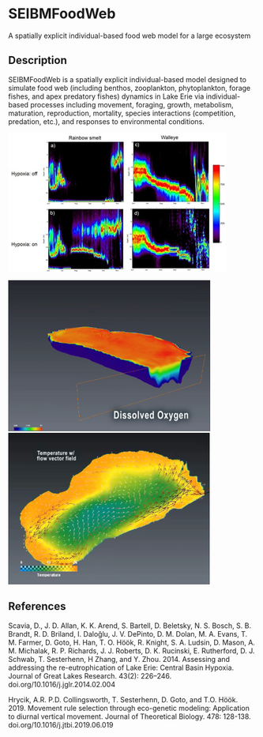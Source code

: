 # SEIBMFoodWeb
A spatially explicit individual-based food web model for a large ecosystem

## Description 
SEIBMFoodWeb is a spatially explicit individual-based model designed to simulate food web (including benthos, zooplankton, phytoplankton, forage fishes, and apex predatory fishes) dynamics in Lake Erie via individual-based processes including movement, foraging, growth, metabolism, maturation, reproduction, mortality, species interactions (competition, predation, etc.), and responses to environmental conditions.

![alt text](https://github.com/dgoto2/SEIBMFoodWeb/blob/main/ecofore_main/SEIBMoutput/ibm1.jpg?raw=true)

![alt text](https://github.com/dgoto2/SEIBMFoodWeb/blob/main/ecofore_main/SEIBMoutput/ibm2.png?raw=true) ![alt text](https://github.com/dgoto2/SEIBMFoodWeb/blob/main/ecofore_main/SEIBMoutput/ibm3.png?raw=true)

## References
Scavia, D., J. D. Allan, K. K. Arend, S. Bartell, D. Beletsky, N. S. Bosch, S. B. Brandt, R. D. Briland, I. Daloğlu, J. V. DePinto, D. M. Dolan, M. A. Evans, T. M. Farmer, D. Goto, H. Han, T. O. Höök, R. Knight, S. A. Ludsin, D. Mason, A. M. Michalak, R. P. Richards, J. J. Roberts, D. K. Rucinski, E. Rutherford, D. J. Schwab, T. Sesterhenn, H Zhang, and Y. Zhou. 2014. Assessing and addressing the re-eutrophication of Lake Erie: Central Basin Hypoxia. Journal of Great Lakes Research. 43(2): 226–246. doi.org/10.1016/j.jglr.2014.02.004

Hrycik, A.R.  P.D. Collingsworth, T. Sesterhenn, D. Goto, and T.O. Höök. 2019. Movement rule selection through eco-genetic modeling: Application to diurnal vertical movement. Journal of Theoretical Biology. 478: 128-138.  doi.org/10.1016/j.jtbi.2019.06.019
